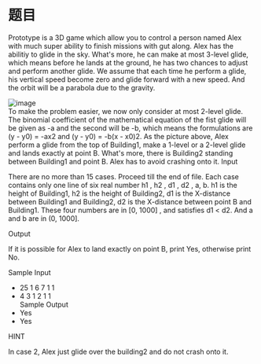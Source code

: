 # 题目
Prototype is a 3D game which allow you to control a person named Alex with much super ability to finish missions with gut along. 
Alex has the abilitiy to glide in the sky. What's more, he can make at most 3-level glide, which means before he lands at the ground,
he has two chances to adjust and perform another glide. We assume that each time he perform a glide, his vertical speed become zero and glide forward with a new speed.
And the orbit will be a parabola due to the gravity.

![image](http://uploadfiles.nowcoder.com/probs/acm/zoj_2225desc_0.jpg) <br>
To make the problem easier, we now only consider at most 2-level glide. The binomial coefficient of the mathematical equation of the fist glide will be given as -a and the second will be -b, which means the formulations are (y - y0) = -ax2 and (y - y0) = -b(x - x0)2. As the picture above, Alex perform a glide from the top of Building1, make a 1-level or a 2-level glide and lands exactly at point B. What's more, there is Building2 standing between Building1 and point B. Alex has to avoid crashing onto it.
Input

There are no more than 15 cases. Proceed till the end of file.
Each case contains only one line of six real number h1 , h2 , d1 , d2 , a, b. h1 is the height of Building1, h2 is the height of Building2, d1 is the X-distance between Building1 and Building2, d2 is the X-distance between point B and Building1. These four numbers are in [0, 1000] , and satisfies d1 < d2. And a and b are in (0, 1000].

Output

If it is possible for Alex to land exactly on point B, print Yes, otherwise print No.

Sample Input

* 25 1 6 7 1 1
* 4 3 1 2 1 1  <br>
Sample Output <br>
* Yes
* Yes

HINT

In case 2, Alex just glide over the building2 and do not crash onto it.
